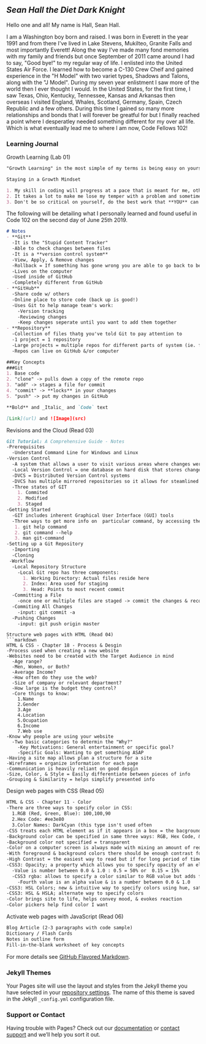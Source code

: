 ## *Sean Hall the Diet Dark Knight*

Hello one and all! My name is Hall, Sean Hall.

I am a Washington boy born and raised. I was born in Everett in the year 1991 and from there I've lived in Lake Stevens, Mukilteo, Granite Falls and most importantly Everett! Along the way I've made many fond memories with my family and friends but once September of 2011 came around I had to say, "Good bye!" to my regular way of life. I enlisted into the United States Air Force. I learned how to become a C-130 Crew Cheif and gained experience in the "H Model" with two variet types, Shadows and Talons, along with the "J Model". During my seven year enlistment I saw more of the world then I ever thought I would. In the United States, for the first time, I saw Texas, Ohio, Kentucky, Tennessee, Kansas and Arkansas then overseas I visited England, Whales, Scotland, Germany, Spain, Czech Republic and a few others. During this time I gained so many more relationships and bonds that I will forever be greatful for but I finally reached a point where I desperatley needed something different for my over all life. Which is what eventually lead me to where I am now, Code Fellows 102!

### Learning Journal

Growth Learning (Lab 01)

```markdown
"Growth Learning" in the most simple of my terms is being easy on yourself while having a positive outlook on challenging problems.

Staying in a Growth Mindset

1. My skill in coding will progress at a pace that is meant for me, others skill progression is not related to me.
2. It takes a lot to make me lose my temper with a problem and sometimes completely give up on the task. So, I need to take a deep breath before I arrive at that stage and ask for help or whatever could lead to a solution.
3. Don't be so critical on yourself, do the best work that **YOU** can do.
```

The following will be detailing what I personally learned and found useful in Code 102 on the second day of June 25th 2019.

```markdown
# Notes
- **Git**
  -It is the "Stupid Content Tracker"
  -Able to check changes between files
  -It is a **version control system**
  -View, Apply, & Remove changes
  -Rollback = If something has gone wrong you are able to go back to before it became corrupted
  -Lives on the computer
  -Used inside of GitHub
  -Completely different from GitHub
- **GitHub**
  -Share code w/ others
  -Online place to store code (back up is good!)
  -Uses Git to help manage team's work:
    -Version tracking
    -Reviewing changes
    -Keep changes seperate until you want to add them together
- **Repository**
  -Collection of files thatg you've told Git to pay attention to
  -1 project = 1 repository
  -Large projects = multiple repos for different parts of system (ie. front end & back end)
  -Repos can live on GitHub &/or computer

##Key Concepts
###Git
1. Base code
2. "clone" -> pulls down a copy of the remote repo
3. "add" -> stages a file for commit
4. "commit" -> **locks** in your changes
5. "push" -> put my changes in GitHub

**Bold** and _Italic_ and `Code` text

[Link](url) and ![Image](src)

```
Revisions and the Cloud (Read 03)
```markdown
Git Tutorial: A Comprehensive Guide - Notes
-Prerequisites
  -Understand Command Line for Windows and Linux
-Version Control
  -A system that allows a user to visit various areas where changes were made so that mistakes can easily be rectified
  -Local Version Control = one database on hard disk that stores changes to files
  -DVCS = Distributed Version Control systems
  -DVCS has multiple mirrored repositories so it allows for steamlined teamwork with multiple people
  -Three states of GIT
    1. Commited
    2. Modified
    3. Staged
-Getting Started  
  -GIT includes inherent Graphical User Interface (GUI) tools
  -Three ways to get more info on  particular command, by accessing the manual:
   1. git help command
   2. git command --help
   3. man git-command
-Setting up a Git Repository
  -Importing
  -Cloning
 -Workflow
  -Local Repository Structure
    -Local Git repo has three components:
      1. Working Directory: Actual files reside here
      2. Index: Area used for staging
      3. Head: Points to most recent commit
  -Committing a File
    -once one or multiple files are staged -> commit the changes & record what was done -> input: git commit -m "made change x,y,z"
  -Commiting All Changes
    -input: git commit -a
  -Pushing Changes
    -input: git push origin master
```

```
Structure web pages with HTML (Read 04)
```markdown
HTML & CSS - Chapter 18 - Process & Desgin
-Process used when creating a new website
-Websites need to be created with the Target Audience in mind
  -Age range?
  -Men, Women, or Both?
  -Average Income?
  -How often do they use the web?
  -Size of company or relevant department?
  -How large is the budget they control?
  -Core things to know:
    1.Name
    2.Gender
    3.Age
    4.Location
    5.Ocupation
    6.Income
    7.Web use
-Know why people are using your website
  -Two basic categories to determin the "Why?"
    -Key Motivations: General entertainment or specific goal?
    -Specific Goals: Wanting to get something ASAP
-Having a site map allows plan a structure for a site
-Wireframes = organize information for each page
-Communication is heavily reliant on good desgin
-Size, Color, & Style = Easily differentiate between pieces of info
-Grouping & Similarity = helps simplify presented info
```

Design web pages with CSS (Read 05)
```markdown
HTML & CSS - Chapter 11 - Color
-There are three ways to specify color in CSS:
  1.RGB (Red, Green, Blue): 100,100,90
  2.Hex Code: #ee3e80
  3.Color Names: DarkCyan (this type isn't used often
-CSS treats each HTML element as if it appears in a box = the bacground-color property sets color of background for specfic box
-Background color can be specified in same three ways: RGB, Hex Code, & Color Names
-Background color not specified = transparent
-Color on a computer screen is always made with mixing an amount of red, green, & blue
-With foreground & background colors there should be enough contrast for text to be legible
-High Contrast = the easiest way to read but if for long period of time Medium Contast is best
-CSS3: Opacity; a property which allows you to specify opacity of an element & any of it's child
  -Value is number between 0.0 & 1.0 : 0.5 = 50% or  0.15 = 15%
  -CSS3 rgba: allows to specify a color similar to RGB value but adds fourth value indicating opacity
    -Fourth value is an alpha value & is a number between 0.0 & 1.0
-CSS3: HSL Colors; new & intuitive way to specify colors using hue, saturation, and lightness values
-CSS3: HSL & HSLA; alternate way to specify colors
-Color brings site to life, helps convey mood, & evokes reaction
-Color pickers help find color I want
```
Activate web pages with JavaScript (Read 06)
```markdown
Blog Article (2-3 paragraphs with code sample)
Dictionary / Flash Cards
Notes in outline form
Fill-in-the-blank worksheet of key concepts
```

For more details see [GitHub Flavored Markdown](https://guides.github.com/features/mastering-markdown/).

### Jekyll Themes

Your Pages site will use the layout and styles from the Jekyll theme you have selected in your [repository settings](https://github.com/seankhall/github.io/settings). The name of this theme is saved in the Jekyll `_config.yml` configuration file.

### Support or Contact

Having trouble with Pages? Check out our [documentation](https://help.github.com/categories/github-pages-basics/) or [contact support](https://github.com/contact) and we’ll help you sort it out.
